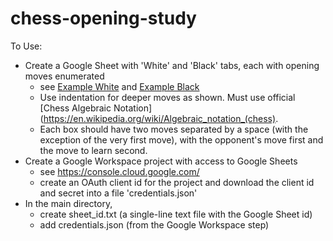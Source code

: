 # chess-opening-study
To Use:
* Create a Google Sheet with 'White' and 'Black' tabs, each with opening moves enumerated
    * see [Example White](example_white.png) and [Example Black](example_black.png)
    * Use indentation for deeper moves as shown. Must use official [Chess Algebraic Notation](https://en.wikipedia.org/wiki/Algebraic_notation_(chess).
    * Each box should have two moves separated by a space (with the exception of the very first move), with the opponent's move first and the move to learn second.
* Create a Google Workspace project with access to Google Sheets
    * see https://console.cloud.google.com/
    * create an OAuth client id for the project and download the client id and secret into a file 'credentials.json'
* In the main directory,
    * create sheet_id.txt (a single-line text file with the Google Sheet id)
    * add credentials.json (from the Google Workspace step)
